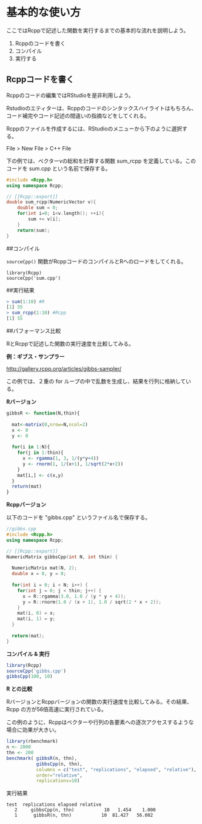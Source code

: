 # 基本的な使い方

ここではRcppで記述した関数を実行するまでの基本的な流れを説明しよう。

1. Rcppのコードを書く
2. コンパイル
3. 実行する




## Rcppコードを書く

Rcppのコードの編集ではRStudioを是非利用しよう。

Rstudioのエティターは、Rcppのコードのシンタックスハイライトはもちろん、コード補完やコード記述の間違いの指摘などをしてくれる。

Rcppのファイルを作成するには、RStudioのメニューから下のように選択する。 

File > New File > C++ File

下の例では、ベクターvの総和を計算する関数 sum_rcpp を定義している。このコードを sum.cpp という名前で保存する。

```cpp
#include <Rcpp.h>
using namespace Rcpp;

// [[Rcpp::export]]
double sum_rcpp(NumericVector v){
    double sum = 0;
    for(int i=0; i<v.length(); ++i){
        sum += v[i];
    }
    return(sum);
}
```

##コンパイル

`sourceCpp()` 関数がRcppコードのコンパイルとRへのロードをしてくれる。

```
library(Rcpp)
sourceCpp('sum.cpp')
```

##実行結果
```r
> sum(1:10) #R
[1] 55
> sum_rcpp(1:10) #Rcpp
[1] 55
```






##パフォーマンス比較

RとRcppで記述した関数の実行速度を比較してみる。

**例：ギブス・サンプラー**

http://gallery.rcpp.org/articles/gibbs-sampler/

この例では、２重の for ループの中で乱数を生成し、結果を行列に格納している。


**Rバージョン**

```r
gibbsR <- function(N,thin){
  
  mat<-matrix(0,nrow=N,ncol=2)
  x <- 0
  y <- 0
  
  for(i in 1:N){
    for(j in 1:thin){
      x <- rgamma(1, 3, 1/(y*y+4))
      y <- rnorm(1, 1/(x+1), 1/sqrt(2*x+2))
    }
    mat[i,] <- c(x,y)
  }
  return(mat)
}
```


**Rcppバージョン**

以下のコードを "gibbs.cpp" というファイル名で保存する。

```cpp
//gibbs.cpp
#include <Rcpp.h>
using namespace Rcpp;

// [[Rcpp::export]]
NumericMatrix gibbsCpp(int N, int thin) {
  
  NumericMatrix mat(N, 2);
  double x = 0, y = 0;
  
  for(int i = 0; i < N; i++) {
    for(int j = 0; j < thin; j++) {
      x = R::rgamma(3.0, 1.0 / (y * y + 4));
      y = R::rnorm(1.0 / (x + 1), 1.0 / sqrt(2 * x + 2));
    }
    mat(i, 0) = x;
    mat(i, 1) = y;
  }
  
  return(mat);
}
```



**コンパイル & 実行**

```r
library(Rcpp)
sourceCpp('gibbs.cpp')
gibbsCpp(100, 10)
```



**R との比較**


RバージョンとRcppバージョンの関数の実行速度を比較してみる。その結果、Rcpp の方が56倍高速に実行されている。

この例のように、Rcppはベクターや行列の各要素への逐次アクセスするような場合に効果が大きい。

```r
library(rbenchmark)
n <- 2000
thn <- 200
benchmark( gibbsR(n, thn),
           gibbsCpp(n, thn),
           columns = c("test", "replications", "elapsed", "relative"),
           order="relative",
           replications=10)
```
実行結果
```
test  replications elapsed relative
   2     gibbsCpp(n, thn)           10   1.454    1.000
   1      gibbsR(n, thn)           10  81.427   56.002
```






